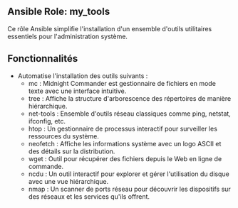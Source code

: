 ## Ansible Role: my_tools
Ce rôle Ansible simplifie l'installation d'un ensemble d'outils utilitaires essentiels pour l'administration système.

## Fonctionnalités
- Automatise l'installation des outils suivants :
    - mc            : Midnight Commander est gestionnaire de fichiers en mode texte avec une interface intuitive.
    - tree          : Affiche la structure d'arborescence des répertoires de manière hiérarchique.
    - net-tools     : Ensemble d'outils réseau classiques comme ping, netstat, ifconfig, etc.
    - htop          : Un gestionnaire de processus interactif pour surveiller les ressources du système.
    - neofetch      : Affiche les informations système avec un logo ASCII et des détails sur la distribution.
    - wget          : Outil pour récupérer des fichiers depuis le Web en ligne de commande.
    - ncdu          : Un outil interactif pour explorer et gérer l'utilisation du disque avec une vue hiérarchique.
    - nmap          : Un scanner de ports réseau pour découvrir les dispositifs sur des réseaux et les services qu'ils offrent.